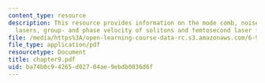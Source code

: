```yaml
---
content_type: resource
description: This resource provides information on the mode comb, noise in mode-locked
  lasers, group- and phase velocity of solitons and femtosecond laser frequency combs.
file: /media/https%3A/open-learning-course-data-rc.s3.amazonaws.com/6-977-ultrafast-optics-spring-2005/ba74b0c94265d02784ae9ebdb0836d6f_chapter9.pdf
file_type: application/pdf
resourcetype: Document
title: chapter9.pdf
uid: ba74b0c9-4265-d027-84ae-9ebdb0836d6f
---
```

